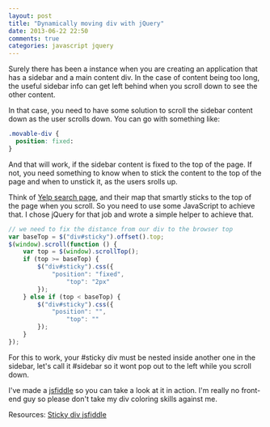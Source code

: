```yaml
---
layout: post
title: "Dynamically moving div with jQuery"
date: 2013-06-22 22:50
comments: true
categories: javascript jquery
---
```


Surely there has been a instance when you are creating an application that
has a sidebar and a main content div. In the case of content being too long,
the useful sidebar info can get left behind when you scroll down to see the other content.

In that case, you need to have some solution to scroll the sidebar content
down as the user scrolls down. You can go with something like:
```css
.movable-div {
  position: fixed:
}
```
And that will work, if the sidebar content is fixed to the top of the page. If
not, you need something to know when to stick the content to the top of the
page and when to unstick it, as the users srolls up.

Think of [Yelp search page](http://www.yelp.com), and their map that smartly sticks to the top of the
page when you scroll. So you need to use some JavaScript to achieve that. I
chose jQuery for that job and wrote a simple helper to achieve that.

```javascript
// we need to fix the distance from our div to the browser top
var baseTop = $("div#sticky").offset().top;
$(window).scroll(function () {
    var top = $(window).scrollTop();
    if (top >= baseTop) {
        $("div#sticky").css({
            "position": "fixed",
                "top": "2px"
        });
    } else if (top < baseTop) {
        $("div#sticky").css({
            "position": "",
                "top": ""
        });
    }
});
```
For this to work, your #sticky div must be nested inside another one in the
sidebar, let's call it #sidebar so it wont pop out to the left while you
scroll down.

I've made a [jsfiddle][jsfiddle] so you can take
a look at it in action. I'm really no front-end guy so please don't take my
div coloring skills against me.

Resources:
[Sticky div jsfiddle][jsfiddle]

[jsfiddle]: [http://jsfiddle.net/babinho/9bRg9/2/]
